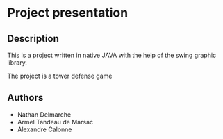 # Project presentation

## Description
This is a project written in native JAVA with the help of the swing graphic library. 

The project is a tower defense game

## Authors
- Nathan Delmarche
- Armel Tandeau de Marsac
- Alexandre Calonne